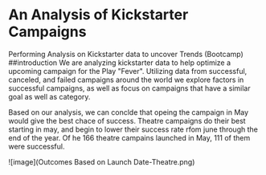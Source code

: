 # An Analysis of Kickstarter Campaigns
Performing Analysis on Kickstarter data to uncover Trends (Bootcamp)
##introduction
We are analyzing kickstarter data to help optimize a upcoming campaign for the Play "Fever". Utilizing data from successful, canceled, and failed campaigns around the world we explore factors in successful campaigns, as well as focus on campaigns that have a similar goal as well as category.

Based on our analysis, we can conclde that opeing the campaign in May would give the best chace of success. Theatre campaigns do their best starting in may, and begin to lower their success rate rfom june through the end of the year. Of he 166 theatre campains launched in May, 111 of them were successful.

![image](Outcomes Based on Launch Date-Theatre.png)
